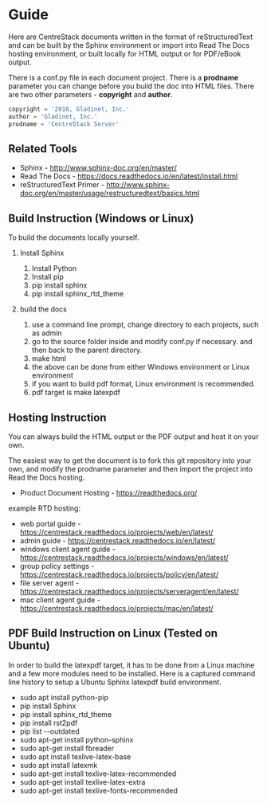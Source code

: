 # Guide

Here are CentreStack documents written in the format of reStructuredText and can be built by the Sphinx environment or import
into Read The Docs hosting environment, or built locally for HTML output or for PDF/eBook output.

There is a conf.py file in each document project. There is a **prodname** parameter you can change before you build the doc into HTML files. There are two other parameters - **copyright** and **author**.

```python
copyright = '2018, Gladinet, Inc.'
author = 'Gladinet, Inc.'
prodname = 'CentreStack Server'
```

## Related Tools

* Sphinx - http://www.sphinx-doc.org/en/master/
* Read The Docs - https://docs.readthedocs.io/en/latest/install.html
* reStructuredText Primer - http://www.sphinx-doc.org/en/master/usage/restructuredtext/basics.html

## Build Instruction (Windows or Linux)

To build the documents locally yourself.
1. Install Sphinx

    1. Install Python
    1. Install pip
    1. pip install sphinx
    1. pip install sphinx_rtd_theme
    
1. build the docs

    1. use a command line prompt, change directory to each projects, such as admin
    1. go to the source folder inside and modify conf.py if necessary.  and then back to the parent directory.
    1. make html
    1. the above can be done from either Windows environment or Linux environment
    1. if you want to build pdf format, Linux environment is recommended.
    1. pdf target is make latexpdf
    
## Hosting Instruction

You can always build the HTML output or the PDF output and host it on your own.

The easiest way to get the document is to fork this git repository into your own, and modify the prodname parameter and then import 
the project into Read the Docs hosting.

* Product Document Hosting - https://readthedocs.org/

example RTD hosting:

* web portal guide - https://centrestack.readthedocs.io/projects/web/en/latest/
* admin guide - https://centrestack.readthedocs.io/en/latest/
* windows client agent guide - https://centrestack.readthedocs.io/projects/windows/en/latest/
* group policy settings - https://centrestack.readthedocs.io/projects/policy/en/latest/
* file server agent - https://centrestack.readthedocs.io/projects/serveragent/en/latest/
* mac client agent guide - https://centrestack.readthedocs.io/projects/mac/en/latest/
    
## PDF Build Instruction on Linux (Tested on Ubuntu)

In order to build the latexpdf target, it has to be done from a Linux machine and a few more modules need to be installed. Here is a captured command line history to setup a Ubuntu Sphinx latexpdf build environment.

  *  sudo apt install python-pip
  *  pip install Sphinx
  *  pip install sphinx_rtd_theme
  *  pip install rst2pdf
  *  pip list --outdated
  *  sudo apt-get install python-sphinx
  *  sudo apt-get install fbreader
  *  sudo apt install texlive-latex-base
  *  sudo apt install latexmk
  *  sudo apt-get install texlive-latex-recommended
  *  sudo apt-get install texlive-latex-extra
  *  sudo apt-get install texlive-fonts-recommended
